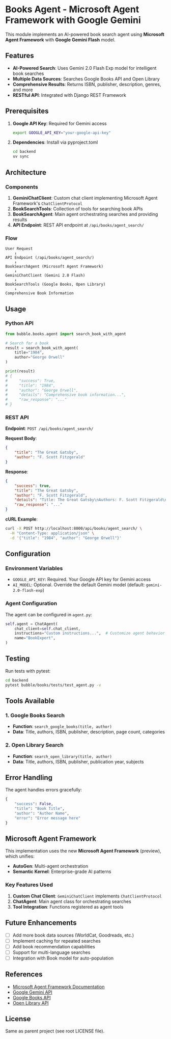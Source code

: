 # Books Agent - Microsoft Agent Framework with Google Gemini

This module implements an AI-powered book search agent using **Microsoft Agent Framework** with **Google Gemini Flash** model.

## Features

- **AI-Powered Search**: Uses Gemini 2.0 Flash Exp model for intelligent book searches
- **Multiple Data Sources**: Searches Google Books API and Open Library
- **Comprehensive Results**: Returns ISBN, publisher, description, genres, and more
- **RESTful API**: Integrated with Django REST Framework

## Prerequisites

1. **Google API Key**: Required for Gemini access
   ```bash
   export GOOGLE_API_KEY="your-google-api-key"
   ```

2. **Dependencies**: Install via pyproject.toml
   ```bash
   cd backend
   uv sync
   ```

## Architecture

### Components

1. **GeminiChatClient**: Custom chat client implementing Microsoft Agent Framework's `ChatClientProtocol`
2. **BookSearchTools**: Collection of tools for searching book APIs
3. **BookSearchAgent**: Main agent orchestrating searches and providing results
4. **API Endpoint**: REST API endpoint at `/api/books/agent_search/`

### Flow

```
User Request
    ↓
API Endpoint (/api/books/agent_search/)
    ↓
BookSearchAgent (Microsoft Agent Framework)
    ↓
GeminiChatClient (Gemini 2.0 Flash)
    ↓
BookSearchTools (Google Books, Open Library)
    ↓
Comprehensive Book Information
```

## Usage

### Python API

```python
from bubble.books.agent import search_book_with_agent

# Search for a book
result = search_book_with_agent(
    title="1984",
    author="George Orwell"
)

print(result)
# {
#     "success": True,
#     "title": "1984",
#     "author": "George Orwell",
#     "details": "Comprehensive book information...",
#     "raw_response": "..."
# }
```

### REST API

**Endpoint**: `POST /api/books/agent_search/`

**Request Body**:
```json
{
    "title": "The Great Gatsby",
    "author": "F. Scott Fitzgerald"
}
```

**Response**:
```json
{
    "success": true,
    "title": "The Great Gatsby",
    "author": "F. Scott Fitzgerald",
    "details": "Title: The Great Gatsby\nAuthors: F. Scott Fitzgerald\nPublisher: Scribner\nISBN-13: 9780743273565\n...",
    "raw_response": "..."
}
```

**cURL Example**:
```bash
curl -X POST http://localhost:8000/api/books/agent_search/ \
  -H "Content-Type: application/json" \
  -d '{"title": "1984", "author": "George Orwell"}'
```

## Configuration

### Environment Variables

- `GOOGLE_API_KEY`: Required. Your Google API key for Gemini access
- `AI_MODEL`: Optional. Override the default Gemini model (default: `gemini-2.0-flash-exp`)

### Agent Configuration

The agent can be configured in `agent.py`:

```python
self.agent = ChatAgent(
    chat_client=self.chat_client,
    instructions="Custom instructions...",  # Customize agent behavior
    name="BookExpert",
)
```

## Testing

Run tests with pytest:

```bash
cd backend
pytest bubble/books/tests/test_agent.py -v
```

## Tools Available

### 1. Google Books Search
- **Function**: `search_google_books(title, author)`
- **Data**: Title, authors, ISBN, publisher, description, page count, categories

### 2. Open Library Search
- **Function**: `search_open_library(title, author)`
- **Data**: Title, authors, ISBN, publisher, publication year, subjects

## Error Handling

The agent handles errors gracefully:

```python
{
    "success": False,
    "title": "Book Title",
    "author": "Author Name",
    "error": "Error message here"
}
```

## Microsoft Agent Framework

This implementation uses the new **Microsoft Agent Framework** (preview), which unifies:
- **AutoGen**: Multi-agent orchestration
- **Semantic Kernel**: Enterprise-grade AI patterns

### Key Features Used

1. **Custom Chat Client**: `GeminiChatClient` implements `ChatClientProtocol`
2. **ChatAgent**: Main agent class for orchestrating searches
3. **Tool Integration**: Functions registered as agent tools

## Future Enhancements

- [ ] Add more book data sources (WorldCat, Goodreads, etc.)
- [ ] Implement caching for repeated searches
- [ ] Add book recommendation capabilities
- [ ] Support for multi-language searches
- [ ] Integration with Book model for auto-population

## References

- [Microsoft Agent Framework Documentation](https://learn.microsoft.com/en-us/agent-framework/)
- [Google Gemini API](https://ai.google.dev/docs)
- [Google Books API](https://developers.google.com/books)
- [Open Library API](https://openlibrary.org/developers/api)

## License

Same as parent project (see root LICENSE file).
